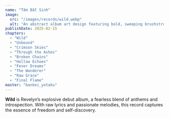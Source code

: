 ```yaml
---
name: "Tâm Bất Sinh"
image:
  src: "/images/records/wild.webp"
  alt: "An abstract album art design featuring bold, sweeping brushstrokes in crimson, deep violet, and gold with subtle guitar string patterns embedded, evoking raw energy and passion."
publishDate: 2025-02-15
chapters:
  - "Wild"
  - "Unbound"
  - "Crimson Skies"
  - "Through the Ashes"
  - "Broken Chains"
  - "Hollow Echoes"
  - "Fever Dreams"
  - "The Wanderer"
  - "Raw Grace"
  - "Final Flame"
master: "bankei_yotaku"
---
```


**Wild** is Revelyn’s explosive debut album, a fearless blend of anthems and introspection. With raw lyrics and passionate melodies, this record captures the essence of freedom and self-discovery.
